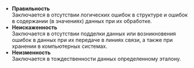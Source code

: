 - **Правильность**<br>Заключается в отсутствии логических ошибок в структуре и ошибок в содержании (в значениях) данных при их обработке.
- **Неискаженность**<br>Заключается в отсутствии подделки данных или возникновения ошибок в данных при их передаче в линиях связи, а также при хранении в компьютерных системах.
- **Неизменность**<br>Заключается в тождественности данных определенному эталону.
